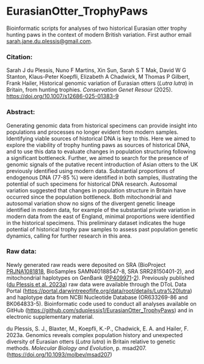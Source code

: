 # EurasianOtter_TrophyPaws

Bioinformatic scripts for analyses of two historical Eurasian otter trophy hunting paws in the context of modern British variation. 
First author email <sarah.jane.du.plessis@gmail.com>.

### Citation:
Sarah J du Plessis, Nuno F Martins, Xin Sun, Sarah S T Mak, David W G Stanton, Klaus-Peter Koepfli, Elizabeth A Chadwick, M Thomas P Gilbert, Frank Hailer, Historical genomic variation of Eurasian otters (*Lutra lutra*) in Britain, from hunting trophies. *Conservation Genet Resour* (2025). https://doi.org/10.1007/s12686-025-01383-9

### Abstract:
Generating genomic data from historical specimens can provide insight into populations and processes no longer evident from modern samples. Identifying viable sources of historical DNA is key to this. Here we aimed to explore the viability of trophy hunting paws as sources of historical DNA, and to use this data to evaluate changes in population structuring following a significant bottleneck. Further, we aimed to search for the presence of genomic signals of the putative recent introduction of Asian otters to the UK previously identified using modern data. Substantial proportions of endogenous DNA (77-85 %) were identified in both samples, illustrating the potential of such specimens for historical DNA research. Autosomal variation suggested that changes in population structure in Britain have occurred since the population bottleneck. Both mitochondrial and autosomal variation show no signs of the divergent genetic lineage identified in modern data, for example of the substantial private variation in modern data from the east of England, minimal proportions were identified in the historical specimens. This preliminary dataset indicates the huge potential of historical trophy paw samples to assess past population genetic dynamics, calling for further research in this area.

### Raw data:
Newly generated raw reads were deposited on SRA (BioProject [PRJNA1081818](https://www.ncbi.nlm.nih.gov/bioproject/?term=PRJNA1081818), BioSamples SAMN40188547-8, SRA SRR28150401-2), and mitochondrial haplotypes on GenBank ([PP409971](https://www.ncbi.nlm.nih.gov/nuccore/PP409971)-[2](https://www.ncbi.nlm.nih.gov/nuccore/PP409972)). Previously published ([du Plessis et al. 2023a](https://doi.org/10.1093/molbev/msad207)) raw data were available through the DToL Data Portal (https://portal.darwintreeoflife.org/data/root/details/Lutra%20lutra) and haplotype data from NCBI Nucleotide Database (OR633269-86 and BK064833-5). Bioinformatic code used to conduct all analyses available on GitHub (https://github.com/sduplessis1/EurasianOtter_TrophyPaws) and in electronic supplementary material.

du Plessis, S. J., Blaxter, M., Koepfli, K.-P., Chadwick, E. A. and Hailer, F. 2023a. Genomics reveals complex population history and unexpected diversity of Eurasian otters (*Lutra lutra*) in Britain relative to genetic methods. *Molecular Biology and Evolution*, p. msad207. (https://doi.org/10.1093/molbev/msad207)
